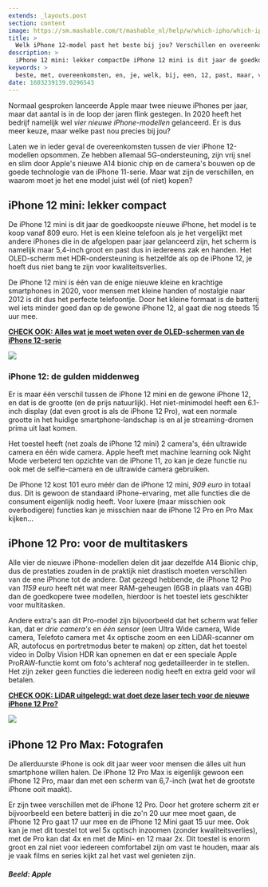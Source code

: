 ```yaml
--- 
extends: _layouts.post 
section: content 
image: https://sm.mashable.com/t/mashable_nl/help/w/which-ipho/which-iphone-12-should-you-buy_xv2z.1200.png 
title: > 
  Welk iPhone 12-model past het beste bij jou? Verschillen en overeenkomsten 
description: > 
  iPhone 12 mini: lekker compactDe iPhone 12 mini is dit jaar de goedkoopste nieuwe iPhone, het model is te koop vanaf 809 euro.De iPhone 12 kost 101 euro méér dan de iPhone 12 mini, 909 euro in totaal dus.iPhone 12 Pro Max: FotografenDe allerduurste iPhone is ook dit jaar weer voor mensen die álles uit hun smartphone willen halen.De iPhone 12 Pro Max is eigenlijk gewoon een iPhone 12 Pro, maar dan met een scherm van 6,7-inch (wat het de grootste iPhone ooit maakt).Ook kan je met dit toestel tot wel 5x optisch inzoomen (zonder kwaliteitsverlies), met de Pro kan dat 4x en met de Mini- en 12 maar 2x. 
keywords: > 
  beste, met, overeenkomsten, en, je, welk, bij, een, 12, past, maar, voor, jou, pro, verschillen, iphone, het 
date: 1603239139.0296543 
--- 
```

<div><p> </p>

<p> </p>

<p>Normaal gesproken lanceerde Apple maar twee nieuwe iPhones per jaar, maar dat aantal is in de loop der jaren flink gestegen. In 2020 heeft het bedrijf namelijk wel <i>vier nieuwe iPhone-modellen</i> gelanceerd. Er is dus meer keuze, maar welke past nou precies bij jou?</p>

<p>Laten we in ieder geval de overeenkomsten tussen de vier iPhone 12-modellen opsommen. Ze hebben allemaal 5G-ondersteuning, zijn vrij snel en slim door Apple's nieuwe A14 bionic chip en de camera's bouwen op de goede technologie van de iPhone 11-serie. Maar wat zijn de verschillen, en waarom moet je het ene model juist w&#233;l (of niet) kopen?</p>

<h2>iPhone 12 mini: lekker compact</h2>
<p>De iPhone 12 mini is dit jaar de goedkoopste nieuwe iPhone, het model is te koop vanaf 809 euro. Het is een kleine telefoon als je het vergelijkt met andere iPhones die in de afgelopen paar jaar gelanceerd zijn, het scherm is namelijk maar 5,4-inch groot en past dus in iedereens zak en handen. Het OLED-scherm met HDR-ondersteuning is hetzelfde als op de iPhone 12, je hoeft dus niet bang te zijn voor kwaliteitsverlies.</p>

<p>De iPhone 12 mini is &#233;&#233;n van de enige nieuwe kleine en krachtige smartphones in 2020, voor mensen met kleine handen of nostalgie naar 2012 is dit dus het perfecte telefoontje. Door het kleine formaat is de batterij wel iets minder goed dan op de gewone iPhone 12, al gaat die nog steeds 15 uur mee.</p>

<p><strong><a href="/tech/2627/alles-wat-je-moet-weten-over-de-oled-schermen-van-de-iphone-12-serie">CHECK OOK: Alles wat je moet weten over de OLED-schermen van de iPhone 12-serie</a></strong></p>

<img alt="&#160;" class="image photo" src="https://sm.mashable.com/mashable_nl/photo/default/schermafbeelding-2020-10-13-om-194402_kv9q.png">

<h3>iPhone 12: de gulden middenweg</h3>
<p>Er is maar &#233;&#233;n verschil tussen de iPhone 12 mini en de gewone iPhone 12, en dat is de grootte (en de prijs natuurlijk). Het niet-minimodel heeft een 6.1-inch display (dat even groot is als de iPhone 12 Pro), wat een normale grootte in het huidige smartphone-landschap is en al je streaming-dromen prima uit laat komen.</p>

<p>Het toestel heeft (net zoals de iPhone 12 mini) 2 camera's, &#233;&#233;n ultrawide camera en &#233;&#233;n wide camera. Apple heeft met machine learning ook Night Mode verbeterd ten opzichte van de iPhone 11, zo kan je deze functie nu ook met de selfie-camera en de ultrawide camera gebruiken.</p>

<p>De iPhone 12 kost 101 euro m&#233;&#233;r dan de iPhone 12 mini, <i>909 euro</i> in totaal dus. Dit is gewoon de standaard iPhone-ervaring, met alle functies die de consument eigenlijk nodig heeft. Voor luxere (maar misschien ook overbodigere) functies kan je misschien naar de iPhone 12 Pro en Pro Max kijken...</p>

<h2>iPhone 12 Pro: voor de multitaskers</h2>
<p>Alle vier de nieuwe iPhone-modellen delen dit jaar dezelfde A14 Bionic chip, dus de prestaties zouden in de praktijk niet drastisch moeten verschillen van de ene iPhone tot de andere. Dat gezegd hebbende, de iPhone 12 Pro van <i>1159</i> <i>euro</i> heeft n&#233;t wat meer RAM-geheugen (6GB in plaats van 4GB) dan de goedkopere twee modellen, hierdoor is het toestel iets geschikter voor multitasken.</p>

<p>Andere extra's aan dit Pro-model zijn bijvoorbeeld dat het scherm wat feller kan, dat er <i>drie</i> <i>camera's</i> en <i>&#233;&#233;n sensor</i> (een Ultra Wide camera, Wide camera, Telefoto camera met 4x optische zoom en een LiDAR-scanner om AR, autofocus en portretmodus beter te maken) op zitten, dat het toestel video in Dolby Vision HDR kan opnemen en dat er een speciale Apple ProRAW-functie komt om foto's achteraf nog gedetailleerder in te stellen. Het zijn zeker geen functies die iedereen nodig heeft en extra geld voor wil betalen.</p>

<p><a href="/tech/2417/lidar-uitgelegd-wat-doet-deze-laser-tech-voor-de-nieuwe-iphone-12-pro"><strong>CHECK OOK: LiDAR uitgelegd: wat doet deze laser tech voor de nieuwe iPhone 12 Pro?</strong></a></p>

<img alt="&#160;" class="image photo" src="https://sm.mashable.com/mashable_nl/photo/default/ekoit9xwkaehmlv_13c4.jpg">

<h2>iPhone 12 Pro Max: Fotografen</h2>
<p>De allerduurste iPhone is ook dit jaar weer voor mensen die &#225;lles uit hun smartphone willen halen. De iPhone 12 Pro Max is eigenlijk gewoon een iPhone 12 Pro, maar dan met een scherm van 6,7-inch (wat het de grootste iPhone ooit maakt).</p>

<p>Er zijn twee verschillen met de iPhone 12 Pro. Door het grotere scherm zit er bijvoorbeeld een betere batterij in die zo'n 20 uur mee moet gaan, de iPhone 12 Pro gaat 17 uur mee en de iPhone 12 Mini gaat 15 uur mee. Ook kan je met dit toestel tot wel 5x optisch inzoomen (zonder kwaliteitsverlies), met de Pro kan dat 4x en met de Mini- en 12 maar 2x. Dit toestel is enorm groot en zal niet voor iedereen comfortabel zijn om vast te houden, maar als je vaak films en series kijkt zal het vast wel genieten zijn.</p>

<h5><i>Beeld: Apple</i></h5>
<p> </p>
  
  </div>